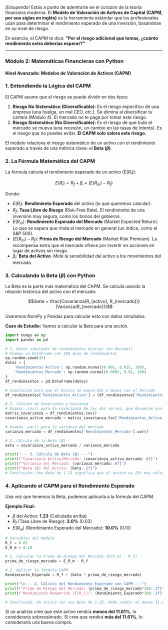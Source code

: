 ¡Estupendo\! Estás a punto de adentrarte en el corazón de la teoría financiera moderna. El **Modelo de Valoración de Activos de Capital (CAPM, por sus siglas en inglés)** es la herramienta estándar que los profesionales usan para determinar el rendimiento esperado de una inversión, basándose en su nivel de riesgo.

En esencia, el CAPM te dice: **"Por el riesgo adicional que tomas, ¿cuánto rendimiento extra deberías esperar?"**

-----

### Módulo 2: Matemáticas Financieras con Python

#### Nivel Avanzado: Modelos de Valoración de Activos (CAPM)

### 1\. Entendiendo la Lógica del CAPM

El CAPM asume que el riesgo se puede dividir en dos tipos:

1.  **Riesgo No Sistemático (Diversificable):** Es el riesgo específico de una empresa (una huelga, un mal CEO, etc.). Se elimina al diversificar tu cartera (Módulo 4). El mercado no te paga por tomar este riesgo.
2.  **Riesgo Sistemático (No Diversificable):** Es el riesgo de que todo el mercado se mueva (una recesión, un cambio en las tasas de interés). Es el riesgo que no puedes evitar. **El CAPM solo valora este riesgo.**

El modelo relaciona el riesgo sistemático de un activo con el rendimiento esperado a través de una métrica clave: el **Beta ($\beta$)**.

### 2\. La Fórmula Matemática del CAPM

La fórmula calcula el rendimiento esperado de un activo ($E(R_i)$):

$$E(R_i) = R_f + \beta_i \times (E(R_m) - R_f)$$

Donde:

  * $E(R_i)$: **Rendimiento Esperado** del activo (lo que queremos calcular).
  * $R_f$: **Tasa Libre de Riesgo** (Risk-Free Rate). El rendimiento de una inversión muy segura, como los bonos del gobierno.
  * $E(R_m)$: **Rendimiento Esperado del Mercado** (Market Expected Return). Lo que se espera que rinda el mercado en general (un índice, como el S\&P 500).
  * $(E(R_m) - R_f)$: **Prima de Riesgo del Mercado** (Market Risk Premium). La recompensa extra que el mercado ofrece por invertir en acciones en lugar de activos sin riesgo.
  * $\beta_i$: **Beta del Activo**. Mide la sensibilidad del activo a los movimientos del mercado.

### 3\. Calculando la Beta ($\beta$) con Python

La Beta es la parte más matemática del CAPM. Se calcula usando la relación histórica del activo con el mercado:

$$\beta = \frac{Covarianza(R_{activo}, R_{mercado})}{Varianza(R_{mercado})}$$

Usaremos NumPy y Pandas para calcular esto con datos simulados.

**Caso de Estudio:** Vamos a calcular la Beta para una acción.

```python
import numpy as np
import pandas as pd

# 1. Datos simulados de rendimientos diarios (en decimal)
# Usamos un DataFrame con 100 días de rendimientos
np.random.seed(42)
datos = {
    'Rendimientos_Activo': np.random.normal(0.001, 0.015, 100),
    'Rendimientos_Mercado': np.random.normal(0.0005, 0.01, 100)
}
df_rendimientos = pd.DataFrame(datos)

# Simulación para que el Activo se mueva más o menos con el Mercado
df_rendimientos['Rendimientos_Activo'] = (df_rendimientos['Rendimientos_Mercado'] * 1.2) + np.random.normal(0, 0.005, 100)

# 2. Cálculo de Covarianza y Varianza
# Usamos .cov() para la covarianza de las dos series, que devuelve una matriz
matriz_covarianza = df_rendimientos.cov()
covarianza_activo_mercado = matriz_covarianza.loc['Rendimientos_Activo', 'Rendimientos_Mercado']

# Usamos .var() para la varianza del mercado
varianza_mercado = df_rendimientos['Rendimientos_Mercado'].var()

# 3. Cálculo de la Beta (β)
beta = covarianza_activo_mercado / varianza_mercado

print("--- 3. Cálculo de Beta (β) ---")
print(f"Covarianza Activo/Mercado: {covarianza_activo_mercado:.6f}")
print(f"Varianza del Mercado: {varianza_mercado:.6f}")
print(f"Beta (β) del Activo: {beta:.2f}")
# Conclusión: Una Beta de 1.23 significa que el activo es 23% más volátil que el mercado.
```

### 4\. Aplicando el CAPM para el Rendimiento Esperado

Una vez que tenemos la Beta, podemos aplicarla a la fórmula del CAPM.

**Ejemplo Final:**

  * $\beta$ del Activo: **1.23** (Calculada arriba)
  * $R_f$ (Tasa Libre de Riesgo): **3.0%** (0.03)
  * $E(R_m)$ (Rendimiento Esperado del Mercado): **10.0%** (0.10)

<!-- end list -->

```python
# Variables del Modelo
R_f = 0.03
E_R_m = 0.10

# 1. Calcular la Prima de Riesgo del Mercado (E(R_m) - R_f)
prima_de_riesgo_mercado = E_R_m - R_f

# 2. Aplicar la fórmula CAPM
Rendimiento_Esperado = R_f + (beta * prima_de_riesgo_mercado)

print("\n--- 4. Cálculo del Rendimiento Esperado con CAPM ---")
print(f"Prima de Riesgo del Mercado: {prima_de_riesgo_mercado*100:.2f}%")
print(f"Rendimiento Requerido (E(R_i)): {Rendimiento_Esperado*100:.2f}%")

# Conclusión: Un activo con una Beta de 1.23, debe rendir al menos 11.61% para que valga la pena el riesgo.
```

Si un analista cree que este activo rendirá **menos del 11.61%**, lo consideraría sobrevalorado. Si cree que rendirá **más del 11.61%**, lo consideraría una buena compra.
